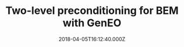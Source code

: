 ---
title: Two-level preconditioning for BEM with GenEO
event: Journée interne du LJLL (JILL)
event_url: ''

location: 'Paris, France'

abstract: ''
summary: ''

# Talk start and end times.
#   End time can optionally be hidden by prefixing the line with `#`.
date: "2018-04-05T16:12:40.000Z"
date_end: ""
all_day: true

# Schedule page publish date (NOT talk date).
publishDate: 2018-09-20T16:15:03.000Z

authors: []
tags:
  - Boundary integral method
  - BEM
  - GenEO

# Is this a featured talk? (true/false)
featured: false

image:
  caption: ''
  focal_point: Right

url_pdf: ''
url_slides: ''
url_video: ''
url_code: ''


projects: []



math: false


---